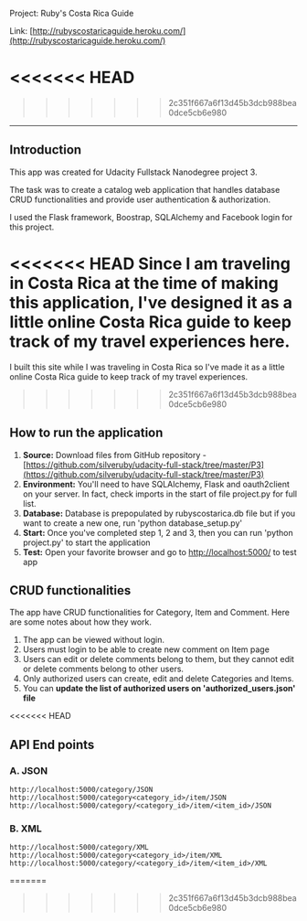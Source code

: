 Project: Ruby's Costa Rica Guide

Link: [http://rubyscostaricaguide.heroku.com/](http://rubyscostaricaguide.heroku.com/)

<<<<<<< HEAD
=======

>>>>>>> 2c351f667a6f13d45b3dcb988bea0dce5cb6e980
---

## Introduction

This app was created for Udacity Fullstack Nanodegree project 3. 

The task was to create a catalog web application that handles database CRUD functionalities and provide user authentication & authorization. 

I used the Flask framework, Boostrap, SQLAlchemy and Facebook login for this project.  

<<<<<<< HEAD
Since I am traveling in Costa Rica at the time of making this application, I've designed it as a little online Costa Rica guide to keep track of my travel experiences here. 
=======
I built this site while I was traveling in Costa Rica so I've made it as a little online Costa Rica guide to keep track of my travel experiences. 
>>>>>>> 2c351f667a6f13d45b3dcb988bea0dce5cb6e980

## How to run the application

1. **Source:** Download files from GitHub repository - [https://github.com/silveruby/udacity-full-stack/tree/master/P3](https://github.com/silveruby/udacity-full-stack/tree/master/P3)
2. **Environment:** You'll need to have SQLAlchemy, Flask and oauth2client on your server. In fact, check imports in the start of file project.py for full list. 
3. **Database:** Database is prepopulated by rubyscostarica.db file but if you want to create a new one, run 'python database_setup.py'
4. **Start:** Once you've completed step 1, 2 and 3, then you can run 'python project.py' to start the application
5. **Test:** Open your favorite browser and go to [http://localhost:5000/](http://localhost:5000/) to test app

## CRUD functionalities

The app have CRUD functionalities for Category, Item and Comment. Here are some notes about how they work. 

1. The app can be viewed without login.
2. Users must login to be able to create new comment on Item page
3. Users can edit or delete comments belong to them, but they cannot edit or delete comments belong to other users. 
4. Only authorized users can create, edit and delete Categories and Items. 
5. You can **update the list of authorized users on 'authorized_users.json' file**

<<<<<<< HEAD
## API End points


### A. JSON
	http://localhost:5000/category/JSON
	http://localhost:5000/category<category_id>/item/JSON
	http://localhost:5000/category/<category_id>/item/<item_id>/JSON

### B. XML
	http://localhost:5000/category/XML
	http://localhost:5000/category<category_id>/item/XML
	http://localhost:5000/category/<category_id>/item/<item_id>/XML

=======
>>>>>>> 2c351f667a6f13d45b3dcb988bea0dce5cb6e980


